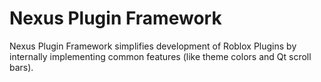 # Nexus Plugin Framework
Nexus Plugin Framework simplifies development of Roblox Plugins
by internally implementing common features (like theme colors
and Qt scroll bars).